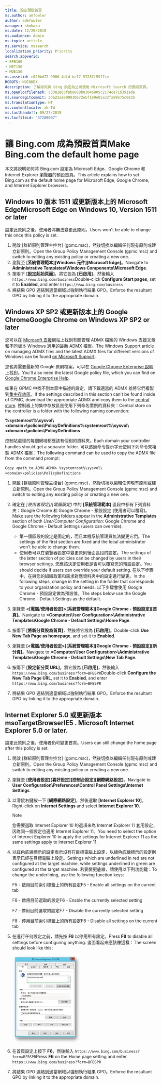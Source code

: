 ```yaml
---
title: 設定預設首頁
ms.author: anfowler
author: adefowler
manager: shohara
ms.date: 12/20/2018
ms.audience: Admin
ms.topic: article
ms.service: mssearch
localization_priority: Priority
search.appverid:
- BFB160
- MET150
- MOE150
ms.assetid: c020bd72-9906-4dfd-bc77-57287f5927ce
ROBOTS: NOINDEX
description: 了解如何將 Bing 設定為公司使用 Microsoft Search 的預設首頁。
ms.openlocfilehash: c3302863fab8888b8304b909c2c74ce71b391ade
ms.sourcegitcommit: 3da22a2e09830672ebf199e05a32fa89b75c083b
ms.translationtype: HT
ms.contentlocale: zh-TW
ms.lasthandoff: 09/27/2019
ms.locfileid: "37289007"
---
```

# <a name="make-bingcom-the-default-home-page"></a><span data-ttu-id="1bf5d-103">讓 Bing.com 成為預設首頁</span><span class="sxs-lookup"><span data-stu-id="1bf5d-103">Make Bing.com the default home page</span></span>

<span data-ttu-id="1bf5d-104">本文將說明如何將 Bing.com 設定為 Microsoft Edge、Google Chrome 和 Internet Explorer 瀏覽器的預設首頁。</span><span class="sxs-lookup"><span data-stu-id="1bf5d-104">This article explains how to set Bing.com as the default home page for Microsoft Edge, Google Chrome, and Internet Explorer browsers.</span></span> 
  
 
## <a name="microsoft-edge-on-windows-10-version-1511-or-later"></a><span data-ttu-id="1bf5d-105">Windows 10 版本 1511 或更新版本上的 Microsoft Edge</span><span class="sxs-lookup"><span data-stu-id="1bf5d-105">Microsoft Edge on Windows 10, Version 1511 or later</span></span>

<span data-ttu-id="1bf5d-106">設定此原則之後，使用者將無法變更此原則。</span><span class="sxs-lookup"><span data-stu-id="1bf5d-106">Users won't be able to change this once this policy is set.</span></span> 

1. <span data-ttu-id="1bf5d-107">開啟 [群組原則管理主控台] (gpmc.msc)，然後切換以編輯任何現有原則或建立新原則。</span><span class="sxs-lookup"><span data-stu-id="1bf5d-107">Open the Group Policy Management Console (gpmc.msc) and switch to editing any existing policy or creating a new one.</span></span> 
1. <span data-ttu-id="1bf5d-108">瀏覽至 **[系統管理範本]\[Windows 元件]\[Microsoft Edge]**。</span><span class="sxs-lookup"><span data-stu-id="1bf5d-108">Navigate to **Administrative Templates\Windows Components\Microsoft Edge**.</span></span>    
1. <span data-ttu-id="1bf5d-109">按兩下 **[設定起始頁面]**，將它設為 **[已啟用]**，然後輸入 `https://www.bing.com/business`</span><span class="sxs-lookup"><span data-stu-id="1bf5d-109">Double-click **Configure Start pages**, set it to **Enabled**, and enter `https://www.bing.com/business`</span></span>
1.  <span data-ttu-id="1bf5d-110">將結果 GPO 連結到適當網域以強制執行結果 GPO。</span><span class="sxs-lookup"><span data-stu-id="1bf5d-110">Enforce the resultant GPO by linking it to the appropriate domain.</span></span>

  
## <a name="google-chrome-on-windows-xp-sp2-or-later"></a><span data-ttu-id="1bf5d-111">Windows XP SP2 或更新版本上的 Google Chrome</span><span class="sxs-lookup"><span data-stu-id="1bf5d-111">Google Chrome on Windows XP SP2 or later</span></span>


<span data-ttu-id="1bf5d-112">您可以在 [Microsoft 支援](https://support.microsoft.com/help/3087759/how-to-create-and-manage-the-central-store-for-group-policy-administra)網站上找到有關管理 ADMX 檔案的 Windows 支援文章和不同版本 Windows 適用的最新 ADMX 檔案。</span><span class="sxs-lookup"><span data-stu-id="1bf5d-112">The Windows Support article on managing ADMX files and the latest ADMX files for different versions of Windows can be found [on Microsoft Support](https://support.microsoft.com/help/3087759/how-to-create-and-manage-the-central-store-for-group-policy-administra).</span></span>

<span data-ttu-id="1bf5d-113">您也將需要最新的 Google 原則檔案，可以在 [Google Chrome Enterprise 說明](https://support.google.com/chrome/a/answer/187202)上找到。</span><span class="sxs-lookup"><span data-stu-id="1bf5d-113">You'll also need the latest Google policy file, which you can find on [Google Chrome Enterprise Help](https://support.google.com/chrome/a/answer/187202).</span></span>
  
<span data-ttu-id="1bf5d-114">如果在 GPMC 中找不到本節中描述的設定，請下載適當的 ADMX 並將它們複製到[集中存放區](https://docs.microsoft.com/previous-versions/windows/it-pro/windows-vista/cc748955%28v%3dws.10%29)。</span><span class="sxs-lookup"><span data-stu-id="1bf5d-114">If the settings described in this section can't be found inside of GPMC, download the appropriate ADMX and copy them to the [central store](https://docs.microsoft.com/previous-versions/windows/it-pro/windows-vista/cc748955%28v%3dws.10%29).</span></span> <span data-ttu-id="1bf5d-115">控制器上的集中存放區是使用下列命名慣例的資料夾：</span><span class="sxs-lookup"><span data-stu-id="1bf5d-115">Central store on the controller is a folder with the following naming convention:</span></span>
  
 <span data-ttu-id="1bf5d-116">**%systemroot%\sysvol\\<domain\>\policies\PolicyDefinitions**</span><span class="sxs-lookup"><span data-stu-id="1bf5d-116">**%systemroot%\sysvol\\<domain\>\policies\PolicyDefinitions**</span></span>
  
<span data-ttu-id="1bf5d-117">控制站處理的每個網域都應該有個別的資料夾。</span><span class="sxs-lookup"><span data-stu-id="1bf5d-117">Each domain your controller handles should get a separate folder.</span></span> <span data-ttu-id="1bf5d-118">可以透過命令提示字元使用下列命令來複製 ADMX 檔案：</span><span class="sxs-lookup"><span data-stu-id="1bf5d-118">The following command can be used to copy the ADMX file from the command prompt:</span></span>
  
 `Copy <path_to_ADMX.ADMX> %systemroot%\sysvol\<domain>\policies\PolicyDefinitions`
  
1. <span data-ttu-id="1bf5d-119">開啟 [群組原則管理主控台] (gpmc.msc)，然後切換以編輯任何現有原則或建立新原則。</span><span class="sxs-lookup"><span data-stu-id="1bf5d-119">Open the Group Policy Management Console (gpmc.msc) and switch to editing any existing policy or creating a new one.</span></span>
1. <span data-ttu-id="1bf5d-120">確定在 *[使用者設定]/[電腦設定]* 中的 **[系統管理範本]** 區段中都有下列資料夾：Google Chrome 和 Google Chrome - 預設設定 (使用者可以覆寫)。</span><span class="sxs-lookup"><span data-stu-id="1bf5d-120">Make sure the following folders appear in the **Administrative Templates** section of both *User/Computer Configuration*: Google Chrome and Google Chrome - Default Settings (users can override).</span></span>
   - <span data-ttu-id="1bf5d-121">第一個區段的設定是固定的，而且本機系統管理員無法變更它們。</span><span class="sxs-lookup"><span data-stu-id="1bf5d-121">The settings of the first section are fixed and the local administrator won't be able to change them.</span></span>
   - <span data-ttu-id="1bf5d-122">使用者可以在瀏覽器設定中變更原則後面區段的設定。</span><span class="sxs-lookup"><span data-stu-id="1bf5d-122">The settings of the latter section of policies can be changed by users in their browser settings.</span></span>
   <span data-ttu-id="1bf5d-123">您應該決定使用者是否可以覆寫您的預設設定。</span><span class="sxs-lookup"><span data-stu-id="1bf5d-123">You should decide if users can override your default setting.</span></span> <span data-ttu-id="1bf5d-124">在以下步驟中，在與您的組織政策和需求對應資料夾中的設定進行變更。</span><span class="sxs-lookup"><span data-stu-id="1bf5d-124">In the following steps, change in the setting in the folder that corresponds to your organization policy and needs.</span></span> <span data-ttu-id="1bf5d-125">以下步驟會使用 Google Chrome - 預設設定做為預設值。</span><span class="sxs-lookup"><span data-stu-id="1bf5d-125">The steps below use the Google Chrome - Default Settings as the default.</span></span>

1. <span data-ttu-id="1bf5d-126">瀏覽至 **&lt;[電腦/使用者設定]&gt;\[系統管理範本]\[Google Chrome - 預設設定]\[首頁]**。</span><span class="sxs-lookup"><span data-stu-id="1bf5d-126">Navigate to **&lt;Computer/User Configuration&gt;\Administrative Templates\Google Chrome - Default Settings\Home Page**.</span></span> 
1. <span data-ttu-id="1bf5d-127">按兩下 **[將新分頁設為首頁]**，然後將它設為 **[已啟用]**。</span><span class="sxs-lookup"><span data-stu-id="1bf5d-127">Double-click **Use New Tab Page as homepage**, and set it to **Enabled**.</span></span> 
1. <span data-ttu-id="1bf5d-128">瀏覽至 **[&lt;電腦/使用者設定&gt;]\[系統管理範本]\[Google Chrome - 預設設定]\[新分頁]**。</span><span class="sxs-lookup"><span data-stu-id="1bf5d-128">Navigate to **&lt;Computer/User Configuration&gt;\Administrative Templates\Google Chrome - Default Settings\New Tab Page**.</span></span> 
1. <span data-ttu-id="1bf5d-129">按兩下 **[設定新分頁 URL]**，將它設為 **[已啟用]**，然後輸入 `https://www.bing.com/business?form=BFBSPR`</span><span class="sxs-lookup"><span data-stu-id="1bf5d-129">Double-click **Configure the New Tab Page URL**, set it to **Enabled**, and enter `https://www.bing.com/business?form=BFBSPR`</span></span> 
1. <span data-ttu-id="1bf5d-130">將結果 GPO 連結到適當網域以強制執行結果 GPO。</span><span class="sxs-lookup"><span data-stu-id="1bf5d-130">Enforce the resultant GPO by linking it to the appropriate domain.</span></span>

## <a name="internet-explorer-50-or-later"></a><span data-ttu-id="1bf5d-131">Internet Explorer 5.0 或更新版本</span><span class="sxs-lookup"><span data-stu-id="1bf5d-131">msoTargetBrowserIE5 . Microsoft Internet Explorer 5.0 or later.</span></span>
<span data-ttu-id="1bf5d-132">設定此原則之後，使用者仍可變更首頁。</span><span class="sxs-lookup"><span data-stu-id="1bf5d-132">Users can still change the home page after this policy is set.</span></span> 

1. <span data-ttu-id="1bf5d-133">開啟 [群組原則管理主控台] (gpmc.msc)，然後切換以編輯任何現有原則或建立新原則。</span><span class="sxs-lookup"><span data-stu-id="1bf5d-133">Open the Group Policy Management Console (gpmc.msc) and switch to editing any existing policy or creating a new one.</span></span>
    
2. <span data-ttu-id="1bf5d-134">瀏覽至 **[使用者設定]\[喜好設定]\[控制台設定]\[網際網路設定]**。</span><span class="sxs-lookup"><span data-stu-id="1bf5d-134">Navigate to **User Configuration\Preferences\Control Panel Settings\Internet Settings**.</span></span>
    
3. <span data-ttu-id="1bf5d-135">以滑鼠右鍵按一下 **[網際網路設定]**，然後選取 **[Internet Explorer 10]**。</span><span class="sxs-lookup"><span data-stu-id="1bf5d-135">Right-click on **Internet Settings** and select **Internet Explorer 10**.</span></span>
    
    > [!NOTE]
    > <span data-ttu-id="1bf5d-136">您需要選取 Internet Explorer 10 的選項來為 Internet Explorer 11 套用設定，因為同一個設定也適用 Internet Explorer 11。</span><span class="sxs-lookup"><span data-stu-id="1bf5d-136">You need to select the option of Internet Explorer 10 to apply the settings for Internet Explorer 11 as the same settings apply to Internet Explorer 11.</span></span> 
  
4. <span data-ttu-id="1bf5d-137">以紅色底線標示的設定表示沒有在目標電腦上設定，以綠色底線標示的設定則表示已經在目標電腦上設定。</span><span class="sxs-lookup"><span data-stu-id="1bf5d-137">Settings which are underlined in red are not configured at the target machine, while settings underlined in green are configured at the target machine.</span></span> <span data-ttu-id="1bf5d-138">若要變更底線，請使用以下列功能鍵：</span><span class="sxs-lookup"><span data-stu-id="1bf5d-138">To change the underlining, use the following function keys:</span></span>
    
    <span data-ttu-id="1bf5d-139">F5 - 啟用目前索引標籤上的所有設定</span><span class="sxs-lookup"><span data-stu-id="1bf5d-139">F5 - Enable all settings on the current tab</span></span>
    
    <span data-ttu-id="1bf5d-140">F6 - 啟用目前選取的設定</span><span class="sxs-lookup"><span data-stu-id="1bf5d-140">F6 - Enable the currently selected setting</span></span>
    
    <span data-ttu-id="1bf5d-141">F7 - 停用目前選取的設定</span><span class="sxs-lookup"><span data-stu-id="1bf5d-141">F7 - Disable the currently selected setting</span></span>
    
    <span data-ttu-id="1bf5d-142">F8 - 停用目前索引標籤上的所有設定</span><span class="sxs-lookup"><span data-stu-id="1bf5d-142">F8 - Disable all settings on the current tab</span></span>
    
5. <span data-ttu-id="1bf5d-143">在進行任何設定之前，請先按 **F8** 以停用所有設定。</span><span class="sxs-lookup"><span data-stu-id="1bf5d-143">Press **F8** to disable all settings before configuring anything.</span></span> <span data-ttu-id="1bf5d-144">畫面看起來應該像這樣：</span><span class="sxs-lookup"><span data-stu-id="1bf5d-144">The screen should look like this:</span></span> 
    
    ![Internet Explorer 10 [內容] 對話方塊](media/2fd55755-5007-4e33-a795-c42ce2fcef4a.jpg)
  
6. <span data-ttu-id="1bf5d-146">在首頁設定上按下 **F6**，然後輸入 `https://www.bing.com/business?form=BFBSPR`</span><span class="sxs-lookup"><span data-stu-id="1bf5d-146">Press **F6** on the Home page setting and enter `https://www.bing.com/business?form=BFBSPR`</span></span>
    
7. <span data-ttu-id="1bf5d-147">將結果 GPO 連結到適當網域以強制執行結果 GPO。</span><span class="sxs-lookup"><span data-stu-id="1bf5d-147">Enforce the resultant GPO by linking it to the appropriate domain.</span></span>